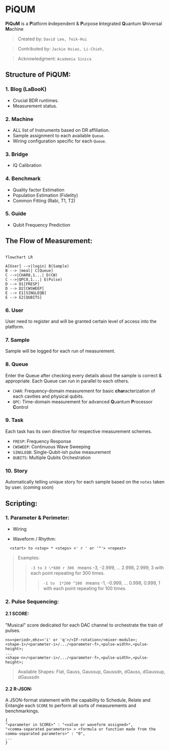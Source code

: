 # PiQUM 

**PiQuM** is a **P**latform **i**ndependent & **P**urpose **i**ntegrated **Q**uantum **U**niversal **M**achine

>Created by: ````David Lee, Teik-Hui````

>Contributed by: ````Jackie Hsiao, Li-Chieh, ````

>Acknowledgment: ````Academia Sinica````

## Structure of PiQUM:
### 1. Blog (LaBooK)
  * Crucial BDR runtimes.
  * Measurement status.

### 2. Machine
  * ALL list of Instruments based on DR affiliation.
  * Sample assignment to each available ````Queue````.
  * Wiring configuration specific for each ````Queue````.

### 3. Bridge
  * IQ Calibration

### 4. Benchmark
  * Quality factor Estimation
  * Population Estimation (Fidelity)
  * Common Fitting (Rabi, T1, T2)

### 5. Guide
  * Qubit Frequency Prediction

## The Flow of Measurement:
```mermaid

flowchart LR

A[User] -->|login| B(Sample)
B --> |meal| C[Queue]
C -->|CHAR0,1...| D(CW)
C -->|QPC0,1...| E(Pulse)
D --> D1[FRESP]
D --> D2[CWSWEEP]
E --> E1[SINGLEQB]
E --> E2[QUBITS]

```
### 6. User
User need to register and will be granted certain level of access into the platform.

### 7. Sample
Sample will be logged for each run of measurement.

### 8. Queue
Enter the Queue after checking every details about the sample is correct & appropriate.
Each Queue can run in parallel to each others.
  * ````CHAR````: Frequency-domain measurement for basic **char**acterization of each cavities and physical qubits.
  * ````QPC````: Time-domain measurement for advanced **Q**uantum **P**rocessor **C**ontrol

### 9. Task
Each task has its own directive for respective measurement schemes.
  * ````FRESP````: Frequency Response
  * ````CWSWEEP````: Continuous Wave Sweeping
  * ````SINGLEQB````: Single-Qubit-ish pulse measurement
  * ````QUBITS````: Multiple Qubits Orchestration

### 10. Story
Automatically telling unique story for each sample based on the ````notes```` taken by user. (coming soon)

## Scripting:
### 1. Parameter & Perimeter:
  * Wiring


  * Waveform / Rhythm:
  ````
    <start> to <stop> * <steps> <' r ' or '^'> <repeat>
  ````
  > Examples:
  >> ````-3 to 3 \*600 r 300 ```` means -3, -2.999, ... 2.998, 2.999, 3 with each point repeating for 300 times.
  >>> ````-1 to  1*200 ^100 ```` means -1, -0.999, ... 0.998, 0.999, 1 with each point repeating for 100 times.

  
### 2. Pulse Sequencing:
#### 2.1 SCORE:
"Musical" score dedicated for each DAC channel to orchestrate the train of pulses.
````
ns=<period>,mhz=<'i' or 'q'>/<IF-rotation>/<mixer-module>; 
<shape-1>/<parameter-i>/.../<parameter-f>,<pulse-width>,<pulse-height>;
...
<shape-n>/<parameter-i>/.../<parameter-f>,<pulse-width>,<pulse-height>;
````
> Available Shapes: Flat, Gauss, Gaussup, Gaussdn, dGauss, dGaussup, dGaussdn

#### 2.2 R-JSON:
A JSON-format statement with the capability to Schedule, Relate and Entangle each ````SCORE```` to perform all sorts of measurements and benchmarkings.
````
{
"<parameter in SCORE>" : "<value or waveform assigned>",
"<comma-separated parameters> > <formula or function made from the comma-separated parameters>" : "0",
...
}
````